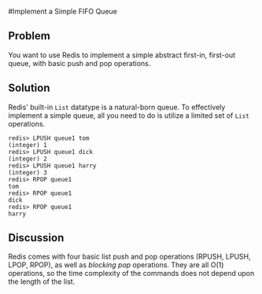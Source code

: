 #Implement a Simple FIFO Queue

Problem
-------

You want to use Redis to implement a simple abstract first-in, first-out queue, with basic push and pop operations.

Solution
--------

Redis' built-in `List` datatype is a natural-born queue. To effectively implement a simple queue, all you need to do is utilize a limited set of `List` operations. 

	redis> LPUSH queue1 tom
	(integer) 1
	redis> LPUSH queue1 dick
	(integer) 2
	redis> LPUSH queue1 harry
	(integer) 3
	redis> RPOP queue1
	tom
	redis> RPOP queue1
	dick
	redis> RPOP queue1
	harry


Discussion
----------

Redis comes with four basic list push and pop operations (RPUSH, LPUSH, LPOP, RPOP), as well as *blocking pop* operations. They are all O(1) operations, so the time complexity of the commands does not depend upon the length of the list. 


